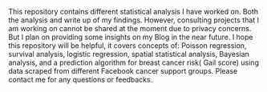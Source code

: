 
This repository contains different statistical analysis I have worked on. Both the analysis and write up of my findings. However, consulting projects that I am working on cannot be shared at the moment due to privacy concerns. But I plan on providing some insights on my Blog in the near future.
I hope this repository will be helpful, it covers concepts of: Poisson regression, survival analysis, logistic regression, spatial statistical analysis, 
Bayesian analysis, and a prediction algorithm for breast cancer risk( Gail score) using data scraped from different Facebook cancer support groups.
Please contact me for any questions or feedbacks.

